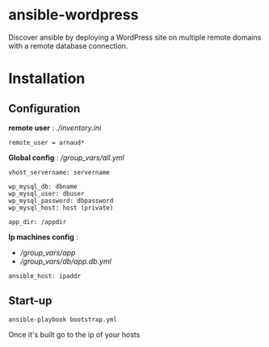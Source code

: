 # ansible-wordpress

Discover ansible by deploying a WordPress site on multiple remote domains with a remote database connection.

# Installation

## Configuration

**remote user** : *./inventory.ini* 

```
remote_user = arnaud*
```

**Global config** : */group_vars/all.yml*

```
vhost_servername: servername

wp_mysql_db: dbname
wp_mysql_user: dbuser
wp_mysql_password: dbpassword
wp_mysql_host: host (private)

app_dir: /appdir
```

**Ip machines config** : 
-  */group_vars/app*
-  */group_vars/db/app.db.yml*

```
ansible_host: ipaddr
```

## Start-up

```
ansible-playbook bootstrap.yml
```

Once it's built go to the ip of your hosts